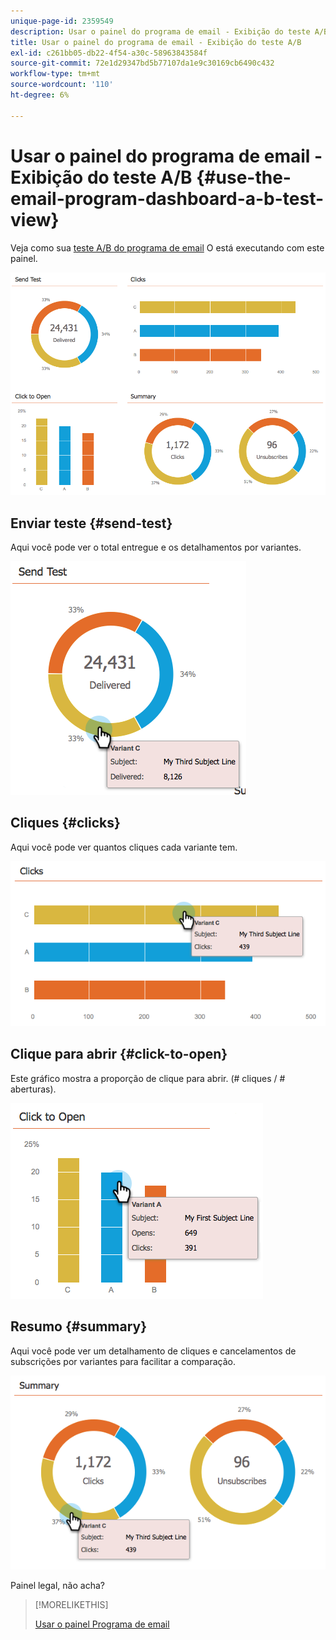 ```yaml
---
unique-page-id: 2359549
description: Usar o painel do programa de email - Exibição do teste A/B - Documentos do Marketo - Documentação do produto
title: Usar o painel do programa de email - Exibição do teste A/B
exl-id: c261bb05-db22-4f54-a30c-58963843584f
source-git-commit: 72e1d29347bd5b77107da1e9c30169cb6490c432
workflow-type: tm+mt
source-wordcount: '110'
ht-degree: 6%

---
```


# Usar o painel do programa de email - Exibição do teste A/B {#use-the-email-program-dashboard-a-b-test-view}

Veja como sua [teste A/B do programa de email](/help/marketo/product-docs/email-marketing/email-programs/email-program-actions/email-test-a-b-test/add-an-a-b-test.md) O está executando com este painel.

![](assets/image2014-9-12-16-3a14-3a28.png)

## Enviar teste {#send-test}

Aqui você pode ver o total entregue e os detalhamentos por variantes.

![](assets/image2014-9-12-16-3a16-3a2.png)

## Cliques {#clicks}

Aqui você pode ver quantos cliques cada variante tem.

![](assets/image2014-9-12-16-3a16-3a20.png)

## Clique para abrir {#click-to-open}

Este gráfico mostra a proporção de clique para abrir. (# cliques / # aberturas).

![](assets/image2014-9-12-16-3a16-3a36.png)

## Resumo {#summary}

Aqui você pode ver um detalhamento de cliques e cancelamentos de subscrições por variantes para facilitar a comparação.

![](assets/image2014-9-12-16-3a16-3a45.png)

Painel legal, não acha?

>[!MORELIKETHIS]
>
>[Usar o painel Programa de email](/help/marketo/product-docs/email-marketing/email-programs/email-program-data/use-the-email-program-dashboard.md)
